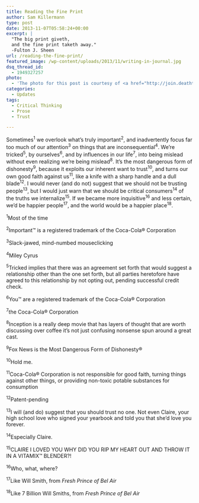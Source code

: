 ```yaml
---
title: Reading the Fine Print
author: Sam Killermann
type: post
date: 2013-11-07T05:58:24+00:00
excerpt: |
  "The big print giveth, 
  and the fine print taketh away."
  -Fulton J. Sheen
url: /reading-the-fine-print/
featured_image: /wp-content/uploads/2013/11/writing-in-journal.jpg
dsq_thread_id:
  - 1949327257
photo:
  - 'The photo for this post is courtesy of <a href="http://join.deathtothestockphoto.com/">Death to the Stock Photo</a>.'
categories:
  - Updates
tags:
  - Critical Thinking
  - Prose
  - Trust

---
```

Sometimes<sup>1</sup> we overlook what&#8217;s truly important<sup>2</sup>, and inadvertently focus far too much of our attention<sup>3</sup> on things that are inconsequential<sup>4</sup>. We&#8217;re tricked<sup>5</sup>, by ourselves<sup>6</sup>, and by influences in our life<sup>7</sup>, into being mislead without even realizing we&#8217;re being mislead<sup>8</sup>. It&#8217;s the most dangerous form of dishonesty<sup>9</sup>, because it exploits our inherent want to trust<sup>10</sup>, and turns our own good faith against us<sup>11</sup>, like a knife with a sharp handle and a dull blade<sup>12</sup>. I would never (and do not) suggest that we should not be trusting people<sup>13</sup>, but I would just warn that we should be critical consumers<sup>14</sup> of the truths we internalize<sup>15</sup>. If we became more inquisitive<sup>16</sup> and less certain, we&#8217;d be happier people<sup>17</sup>, and the world would be a happier place<sup>18</sup>.

 

 

<sup>1</sup>Most of the time
  
<sup>2</sup>Important™ is a registered trademark of the Coca-Cola® Corporation
  
<sup>3</sup>Slack-jawed, mind-numbed mouseclicking
  
<sup>4</sup>Miley Cyrus
  
<sup>5</sup>Tricked implies that there was an agreement set forth that would suggest a relationship other than the one set forth, but all parties heretofore have agreed to this relationship by not opting out, pending successful credit check.
  
<sup>6</sup>You™ are a registered trademark of the Coca-Cola® Corporation
  
<sup>7</sup>the Coca-Cola® Corporation
  
<sup>8</sup>Inception is a really deep movie that has layers of thought that are worth discussing over coffee it&#8217;s not just confusing nonsense spun around a great cast.
  
<sup>9</sup>Fox News is the Most Dangerous Form of Dishonesty®
  
<sup>10</sup>Hold me.
  
<sup>11</sup>Coca-Cola® Corporation is not responsible for good faith, turning things against other things, or providing non-toxic potable substances for consumption
  
<sup>12</sup>Patent-pending
  
<sup>13</sup>I will (and do) suggest that you should trust no one. Not even Claire, your high school love who signed your yearbook and told you that she&#8217;d love you forever.
  
<sup>14</sup>Especially Claire.
  
<sup>15</sup>CLAIRE I LOVED YOU WHY DID YOU RIP MY HEART OUT AND THROW IT IN A VITAMIX™ BLENDER?!
  
<sup>16</sup>Who, what, where?
  
<sup>17</sup>Like Will Smith, from _Fresh Prince of Bel Air_
  
<sup>18</sup>Like 7 Billion Will Smiths, from _Fresh Prince of Bel Air_